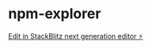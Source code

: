 # npm-explorer

[Edit in StackBlitz next generation editor ⚡️](https://stackblitz.com/~/github.com/netgio/npm-explorer)